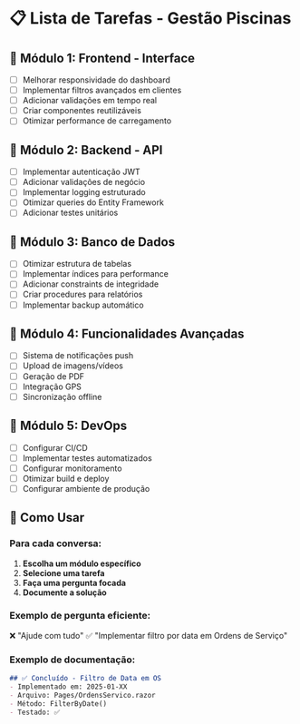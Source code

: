 # 📋 Lista de Tarefas - Gestão Piscinas

## 🎯 **Módulo 1: Frontend - Interface**
- [ ] Melhorar responsividade do dashboard
- [ ] Implementar filtros avançados em clientes
- [ ] Adicionar validações em tempo real
- [ ] Criar componentes reutilizáveis
- [ ] Otimizar performance de carregamento

## 🎯 **Módulo 2: Backend - API**
- [ ] Implementar autenticação JWT
- [ ] Adicionar validações de negócio
- [ ] Implementar logging estruturado
- [ ] Otimizar queries do Entity Framework
- [ ] Adicionar testes unitários

## 🎯 **Módulo 3: Banco de Dados**
- [ ] Otimizar estrutura de tabelas
- [ ] Implementar índices para performance
- [ ] Adicionar constraints de integridade
- [ ] Criar procedures para relatórios
- [ ] Implementar backup automático

## 🎯 **Módulo 4: Funcionalidades Avançadas**
- [ ] Sistema de notificações push
- [ ] Upload de imagens/vídeos
- [ ] Geração de PDF
- [ ] Integração GPS
- [ ] Sincronização offline

## 🎯 **Módulo 5: DevOps**
- [ ] Configurar CI/CD
- [ ] Implementar testes automatizados
- [ ] Configurar monitoramento
- [ ] Otimizar build e deploy
- [ ] Configurar ambiente de produção

## 📝 **Como Usar**

### Para cada conversa:
1. **Escolha um módulo específico**
2. **Selecione uma tarefa**
3. **Faça uma pergunta focada**
4. **Documente a solução**

### Exemplo de pergunta eficiente:
❌ "Ajude com tudo"
✅ "Implementar filtro por data em Ordens de Serviço"

### Exemplo de documentação:
```markdown
## ✅ Concluído - Filtro de Data em OS
- Implementado em: 2025-01-XX
- Arquivo: Pages/OrdensServico.razor
- Método: FilterByDate()
- Testado: ✅
``` 